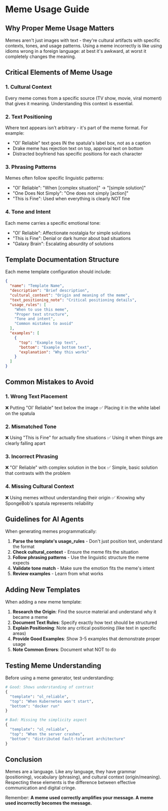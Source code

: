 # Meme Usage Guide

## Why Proper Meme Usage Matters

Memes aren't just images with text - they're cultural artifacts with specific contexts, tones, and usage patterns. Using a meme incorrectly is like using idioms wrong in a foreign language: at best it's awkward, at worst it completely changes the meaning.

## Critical Elements of Meme Usage

### 1. **Cultural Context**
Every meme comes from a specific source (TV show, movie, viral moment) that gives it meaning. Understanding this context is essential.

### 2. **Text Positioning**
Where text appears isn't arbitrary - it's part of the meme format. For example:
- "Ol' Reliable" text goes IN the spatula's label box, not as a caption
- Drake meme has rejection text on top, approval text on bottom
- Distracted boyfriend has specific positions for each character

### 3. **Phrasing Patterns**
Memes often follow specific linguistic patterns:
- "Ol' Reliable": "When [complex situation]" → "[simple solution]"
- "One Does Not Simply": "One does not simply [action]"
- "This is Fine": Used when everything is clearly NOT fine

### 4. **Tone and Intent**
Each meme carries a specific emotional tone:
- "Ol' Reliable": Affectionate nostalgia for simple solutions
- "This is Fine": Denial or dark humor about bad situations
- "Galaxy Brain": Escalating absurdity of solutions

## Template Documentation Structure

Each meme template configuration should include:

```json
{
  "name": "Template Name",
  "description": "Brief description",
  "cultural_context": "Origin and meaning of the meme",
  "text_positioning_note": "Critical positioning details",
  "usage_rules": [
    "When to use this meme",
    "Proper text structure",
    "Tone and intent",
    "Common mistakes to avoid"
  ],
  "examples": [
    {
      "top": "Example top text",
      "bottom": "Example bottom text",
      "explanation": "Why this works"
    }
  ]
}
```

## Common Mistakes to Avoid

### 1. **Wrong Text Placement**
❌ Putting "Ol' Reliable" text below the image
✅ Placing it in the white label on the spatula

### 2. **Mismatched Tone**
❌ Using "This is Fine" for actually fine situations
✅ Using it when things are clearly falling apart

### 3. **Incorrect Phrasing**
❌ "Ol' Reliable" with complex solution in the box
✅ Simple, basic solution that contrasts with the problem

### 4. **Missing Cultural Context**
❌ Using memes without understanding their origin
✅ Knowing why SpongeBob's spatula represents reliability

## Guidelines for AI Agents

When generating memes programmatically:

1. **Parse the template's usage_rules** - Don't just position text, understand the format
2. **Check cultural_context** - Ensure the meme fits the situation
3. **Follow phrasing patterns** - Use the linguistic structure the meme expects
4. **Validate tone match** - Make sure the emotion fits the meme's intent
5. **Review examples** - Learn from what works

## Adding New Templates

When adding a new meme template:

1. **Research the Origin**: Find the source material and understand why it became a meme
2. **Document Text Rules**: Specify exactly how text should be structured
3. **Explain Positioning**: Note any critical positioning (like text in specific areas)
4. **Provide Good Examples**: Show 3-5 examples that demonstrate proper usage
5. **Note Common Errors**: Document what NOT to do

## Testing Meme Understanding

Before using a meme generator, test understanding:

```python
# Good: Shows understanding of contrast
{
  "template": "ol_reliable",
  "top": "When Kubernetes won't start",
  "bottom": "docker run"
}

# Bad: Missing the simplicity aspect
{
  "template": "ol_reliable",
  "top": "When the server crashes",
  "bottom": "distributed fault-tolerant architecture"
}
```

## Conclusion

Memes are a language. Like any language, they have grammar (positioning), vocabulary (phrasing), and cultural context (origin/meaning). Respecting these elements is the difference between effective communication and digital cringe.

Remember: **A meme used correctly amplifies your message. A meme used incorrectly becomes the message.**
